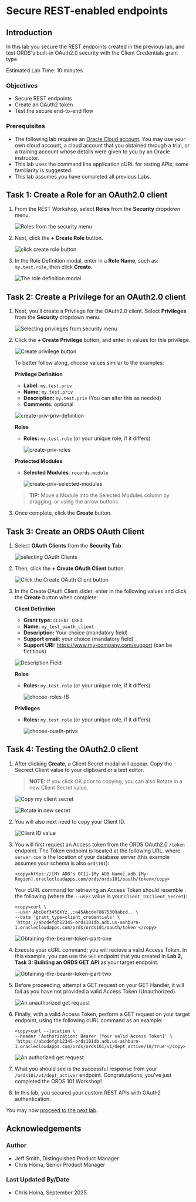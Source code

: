 # Secure REST-enabled endpoints

## Introduction

In this lab you secure the REST endpoints created in the previous lab, and test ORDS's built-in OAuth2.0 security with the Client Credentials grant type.

Estimated Lab Time: 10 minutes

### Objectives

- Secure REST endpoints
- Create an OAuth2 token
- Test the secure end-to-end flow

### Prerequisites

- The following lab requires an [Oracle Cloud account](https://www.oracle.com/cloud/free/). You may use your own cloud account, a cloud account that you obtained through a trial, or a training account whose details were given to you by an Oracle instructor.
- This lab uses the command line application cURL for testing APIs; some familiarity is suggested.
- This lab assumes you have completed all previous Labs. 

## Task 1: Create a Role for an OAuth2.0 client

1. From the REST Workshop, select **Roles** from the **Security** dropdown menu.

    ![Roles from the security menu](./images-new/1-roles-from-security-menu.png " ")

2. Next, click the **+ Create Role** button.

    ![click create role button](./images-new/2-create-role-button.png " ")

3. In the Role Definition modal, enter in a **Role Name**, such as: `my.test.role`, then click **Create**.

    ![The role definition modal](./images-new/3-role-definition-modal.png " ")

## Task 2: Create a Privilege for an OAuth2.0 client

1. Next, you'll create a Privilege for the OAuth2.0 client. Select **Privileges** from the **Security** dropdown menu. 

    ![Selecting privileges from security menu](./images-new/4-select-privileges-option.png " ")

2. Click the **+ Create Privilege** button, and enter in values for this privilege. 

   ![Create privilege button](./images-new/5-create-privilege-button.png " ")

   To better follow along, choose values similar to the examples: 

    **Privilege Definition**
    - **Label:** `my.test.priv`
    - **Name:** `my.test.priv`
    - **Description:** `my.test.priv` (You can alter this as needed)
    - **Comments:** optional 

     ![create-priv-priv-definition](./images-new/6-create-priv-priv-definition.png " ")

    **Roles**
    - **Roles:** `my.test.role` (or your unique role, if it differs)

       ![create-priv-roles](./images-new/7-create-priv-roles.png " ")

    **Protected Modules**
    - **Selected Modules**: `records.module`

      ![create-priv-selected-modules](./images-new/8-create-priv-protected-modules.png " ")

    > **TIP:** Move a Module into the Selected Modules column by dragging, or using the arrow buttons.

3. Once complete, click the **Create** button.

## Task 3: Create an ORDS OAuth Client

1. Select **OAuth Clients** from the **Security Tab**.

    ![selecting OAuth Clients](./images-new/9-oauth-clients-menu.png " ")

2. Then, click the **+ Create OAuth Client** button.

    ![Click the Create OAuth Client button](./images-new/10-create-oauth-client-button.png " ")

3. In the Create OAuth Client slider, enter in the following values and click the **Create** button when complete:

    **Client Definition**
    - **Grant type:** `CLIENT_CRED`
    - **Name:** `my_test_oauth_client`
    - **Description:** Your choice (mandatory field)
    - **Support email:** your choice (mandatory field)
    - **Support URI:** https://www.my-company.com/support (can be fictitious)

     ![Description Field](./images-new/11-create-oauth-client-definition.png " ")

    **Roles**
    - **Roles:** `my.test.role` (or your unique role, if it differs)

       ![choose-roles-tB](./images-new/12-create-oauth-client-roles.png " ")

    **Privileges**
    - **Roles:** `my.test.role` (or your unique role, if it differs)

       ![choose-ouath-privs](./images-new/13-create-oauth-client-privs.png " ")

## Task 4: Testing the OAuth2.0 client

1. After clicking **Create**, a Client Secret modal will appear. Copy the Secrect Client value to your clipboard or a text editor. 

     > **NOTE:** If you click OK prior to copying, you can also Rotate in a new Client Secret value.

     ![Copy my client secret](./images-new/14-my-oauth-client-secret.png " ")

     ![Rotate in new secret](./images-new/15-mistake-rotate-secret.png " ")

2. You will also next need to copy your Client ID.

    ![Client ID value](./images-new/16-copy-client-id-value.png " ")

3. You will first request an Access token from the ORDS OAuth2.0 `/token` endpoint. The Token endpoint is located at the following URL, where `server.com` is the location of your database server (this example assumes your schema is also `ords101`):

    ```http
    <copy>https://[MY ADB's OCI]-[My ADB Name].adb.[My-Region].oraclecloudapps.com/ords/ords101/oauth/token</copy>
    ```

    Your cURL command for retrieving an Access Token should resemble the following (where the `--user` value is your `Client_ID`:`Client_Secret`):

    ```shell
    <copy>curl \
    --user AbcDef3456XYz..:a45AbcdeF8675309abcd.. \
    --data 'grant_type=client_credentials' \
    'https://abcdefgh12345-ords101db.adb.us-ashburn-1.oraclecloudapps.com/ords/ords101/oauth/token'</copy>
    ```

    ![Obtaining-the-bearer-token-part-one](./images-new/17-obtaining-the-bearer-token-part-one.png " ")

4. Execute your cURL command; you will recieve a valid Access Token. In this example, you can use the `GET` endpoint that you created in **Lab 2, Task 3: Building an ORDS GET API** as your target endpoint.

    ![Obtaining-the-bearer-token-part-two](./images-new/18-obtaining-the-bearer-token-part-two.png " ")

5. Before proceeding, attempt a GET request on your GET Handler, it will fail as you have not provided a valid Access Token (Unauthorized).

    ![An unauthorized get request](./images-new/19-unauthorized-request.png " ")

6. Finally, with a valid Access Token, perform a GET request on your target endpoint, using the following cURL command as an example: 

    ```shell
    <copy>curl --location \
    --header 'Authorization: Bearer [Your valid Access Token]' \
    'https://abcdefgh12345-ords101db.adb.us-ashburn-1.oraclecloudapps.com/ords/ords101/v1/dept_active/10/true'</copy>
    ```

    ![An authorized get request](./images-new/20-authorized-request.png " ")

7. What you should see is the successful response from your `/ords101/v1/dept_active/` endpoint. Congratulations, you've just completed the ORDS 101 Workshop!

8. In this lab, you secured your custom REST APIs with OAuth2 authentication.

You may now [proceed to the next lab](#next).

## Acknowledgements

### Author

- Jeff Smith, Distinguished Product Manager
- Chris Hoina, Senior Product Manager

### Last Updated By/Date

- Chris Hoina, September 2025
